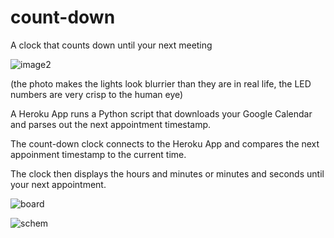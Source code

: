 # count-down
A clock that counts down until your next meeting

![image2](https://user-images.githubusercontent.com/2049284/147765050-3dd7f703-2b5d-4315-a59f-b49a823572f7.jpeg)

(the photo makes the lights look blurrier than they are in real life, the LED numbers are very crisp to the human eye)

A Heroku App runs a Python script that downloads your Google Calendar and parses out the next appointment timestamp.

The count-down clock connects to the Heroku App and compares the next appoinment timestamp to the current time.

The clock then displays the hours and minutes or minutes and seconds until your next appointment.

![board](https://user-images.githubusercontent.com/2049284/138575983-5353bbc8-2591-4481-b7e5-8388fb46c4e5.png)

![schem](https://user-images.githubusercontent.com/2049284/138575985-cebd8f5c-a70b-4749-bb82-b8b3b2a1bfe0.png)
